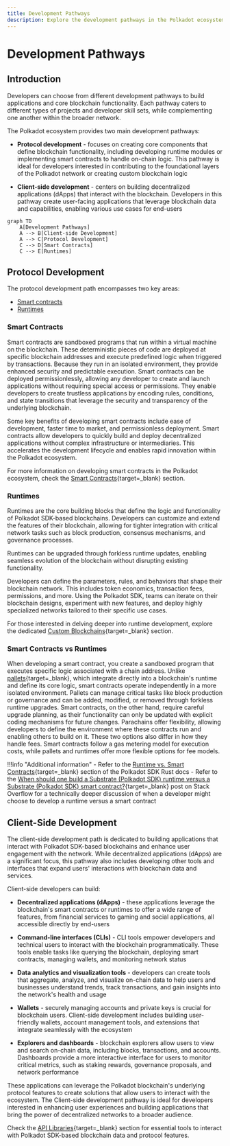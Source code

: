 ```yaml
---
title: Development Pathways
description: Explore the development pathways in the Polkadot ecosystem, from building dApps to creating core blockchain functionality and customizable runtimes.
---
```


# Development Pathways

## Introduction

Developers can choose from different development pathways to build applications and core blockchain functionality. Each pathway caters to different types of projects and developer skill sets, while complementing one another within the broader network.

The Polkadot ecosystem provides two main development pathways:

- **Protocol development** - focuses on creating core components that define blockchain functionality, including developing runtime modules or implementing smart contracts to handle on-chain logic. This pathway is ideal for developers interested in contributing to the foundational layers of the Polkadot network or creating custom blockchain logic

- **Client-side development** - centers on building decentralized applications (dApps) that interact with the blockchain. Developers in this pathway create user-facing applications that leverage blockchain data and capabilities, enabling various use cases for end-users

```mermaid
graph TD
    A[Development Pathways]
    A --> B[Client-side Development]
    A --> C[Protocol Development]
    C --> D[Smart Contracts]
    C --> E[Runtimes]
```

## Protocol Development

The protocol development path encompasses two key areas:

- [Smart contracts](#smart-contracts)
- [Runtimes](#runtimes)

### Smart Contracts

Smart contracts are sandboxed programs that run within a virtual machine on the blockchain. These deterministic pieces of code are deployed at specific blockchain addresses and execute predefined logic when triggered by transactions. Because they run in an isolated environment, they provide enhanced security and predictable execution. Smart contracts can be deployed permissionlessly, allowing any developer to create and launch applications without requiring special access or permissions. They enable developers to create trustless applications by encoding rules, conditions, and state transitions that leverage the security and transparency of the underlying blockchain.

Some key benefits of developing smart contracts include ease of development, faster time to market, and permissionless deployment. Smart contracts allow developers to quickly build and deploy decentralized applications without complex infrastructure or intermediaries. This accelerates the development lifecycle and enables rapid innovation within the Polkadot ecosystem.

For more information on developing smart contracts in the Polkadot ecosystem, check the [Smart Contracts](/develop/smart-contracts/overview){target=\_blank} section.

### Runtimes

Runtimes are the core building blocks that define the logic and functionality of Polkadot SDK-based blockchains. Developers can customize and extend the features of their blockchain, allowing for tighter integration with critical network tasks such as block production, consensus mechanisms, and governance processes.

Runtimes can be upgraded through forkless runtime updates, enabling seamless evolution of the blockchain without disrupting existing functionality.

Developers can define the parameters, rules, and behaviors that shape their blockchain network. This includes token economics, transaction fees, permissions, and more. Using the Polkadot SDK, teams can iterate on their blockchain designs, experiment with new features, and deploy highly specialized networks tailored to their specific use cases.

For those interested in delving deeper into runtime development, explore the dedicated [Custom Blockchains](/develop/blockchains/custom-blockchains){target=\_blank} section.

### Smart Contracts vs Runtimes

When developing a smart contract, you create a sandboxed program that executes specific logic associated with a chain address. Unlike [pallets](/polkadot-protocol/glossary#pallet){target=\_blank}, which integrate directly into a blockchain's runtime and define its core logic, smart contracts operate independently in a more isolated environment. Pallets can manage critical tasks like block production or governance and can be added, modified, or removed through forkless runtime upgrades. Smart contracts, on the other hand, require careful upgrade planning, as their functionality can only be updated with explicit coding mechanisms for future changes. Parachains offer flexibility, allowing developers to define the environment where these contracts run and enabling others to build on it. These two options also differ in how they handle fees. Smart contracts follow a gas metering model for execution costs, while pallets and runtimes offer more flexible options for fee models.

!!!info "Additional information"
    - Refer to the [Runtime vs. Smart Contracts](https://paritytech.github.io/polkadot-sdk/master/polkadot_sdk_docs/reference_docs/runtime_vs_smart_contract/index.html){target=\_blank} section of the Polkadot SDK Rust docs
    - Refer to the [When should one build a Substrate (Polkadot SDK) runtime versus a Substrate (Polkadot SDK) smart contract?](https://stackoverflow.com/a/56041305){target=\_blank} post on Stack Overflow for a technically deeper discussion of when a developer might choose to develop a runtime versus a smart contract

## Client-Side Development

The client-side development path is dedicated to building applications that interact with Polkadot SDK-based blockchains and enhance user engagement with the network. While decentralized applications (dApps) are a significant focus, this pathway also includes developing other tools and interfaces that expand users' interactions with blockchain data and services.

Client-side developers can build:

- **Decentralized applications (dApps)** - these applications leverage the blockchain's smart contracts or runtimes to offer a wide range of features, from financial services to gaming and social applications, all accessible directly by end-users

- **Command-line interfaces (CLIs)** - CLI tools empower developers and technical users to interact with the blockchain programmatically. These tools enable tasks like querying the blockchain, deploying smart contracts, managing wallets, and monitoring network status

- **Data analytics and visualization tools** - developers can create tools that aggregate, analyze, and visualize on-chain data to help users and businesses understand trends, track transactions, and gain insights into the network's health and usage

- **Wallets** - securely managing accounts and private keys is crucial for blockchain users. Client-side development includes building user-friendly wallets, account management tools, and extensions that integrate seamlessly with the ecosystem

- **Explorers and dashboards** -  blockchain explorers allow users to view and search on-chain data, including blocks, transactions, and accounts. Dashboards provide a more interactive interface for users to monitor critical metrics, such as staking rewards, governance proposals, and network performance

These applications can leverage the Polkadot blockchain's underlying protocol features to create solutions that allow users to interact with the ecosystem. The Client-side development pathway is ideal for developers interested in enhancing user experiences and building applications that bring the power of decentralized networks to a broader audience.

Check the [API Libraries](/develop/toolkit/api-libraries/){target=\_blank} section for essential tools to interact with Polkadot SDK-based blockchain data and protocol features.